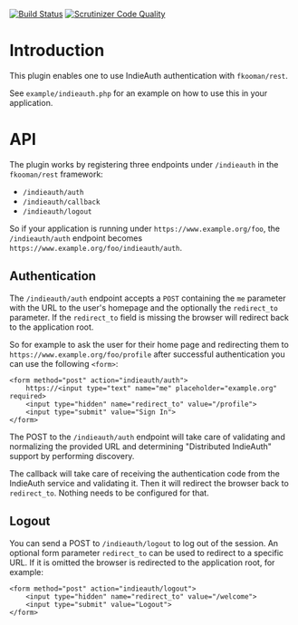 [![Build Status](https://travis-ci.org/fkooman/php-lib-rest-plugin-indieauth.svg?branch=master)](https://travis-ci.org/fkooman/php-lib-rest-plugin-indieauth)
[![Scrutinizer Code Quality](https://scrutinizer-ci.com/g/fkooman/php-lib-rest-plugin-indieauth/badges/quality-score.png?b=master)](https://scrutinizer-ci.com/g/fkooman/php-lib-rest-plugin-indieauth/?branch=master)

# Introduction
This plugin enables one to use IndieAuth authentication with `fkooman/rest`.

See `example/indieauth.php` for an example on how to use this in your 
application.

# API
The plugin works by registering three endpoints under `/indieauth` in the 
`fkooman/rest` framework:

* `/indieauth/auth` 
* `/indieauth/callback`
* `/indieauth/logout`

So if your application is running under `https://www.example.org/foo`, the 
`/indieauth/auth` endpoint becomes 
`https://www.example.org/foo/indieauth/auth`.

## Authentication
The `/indieauth/auth` endpoint accepts a `POST` containing the `me` parameter 
with the URL to the user's homepage and the optionally the `redirect_to` 
parameter. If the `redirect_to` field is missing the browser will redirect back 
to the application root.

So for example to ask the user for their home page and redirecting
them to `https://www.example.org/foo/profile` after successful authentication
you can use the following `<form>`:

    <form method="post" action="indieauth/auth">
        https://<input type="text" name="me" placeholder="example.org" required>
        <input type="hidden" name="redirect_to" value="/profile">
        <input type="submit" value="Sign In">
    </form>

The POST to the `/indieauth/auth` endpoint will take care of validating and
normalizing the provided URL and determining "Distributed IndieAuth" support by
performing discovery.

The callback will take care of receiving the authentication code from the 
IndieAuth service and validating it. Then it will redirect the browser back to
`redirect_to`. Nothing needs to be configured for that.

## Logout
You can send a POST to `/indieauth/logout` to log out of the session. 
An optional form parameter `redirect_to` can be used to redirect to a specific
URL. If it is omitted the browser is redirected to the application root, 
for example:

    <form method="post" action="indieauth/logout">
        <input type="hidden" name="redirect_to" value="/welcome">
        <input type="submit" value="Logout">
    </form>

